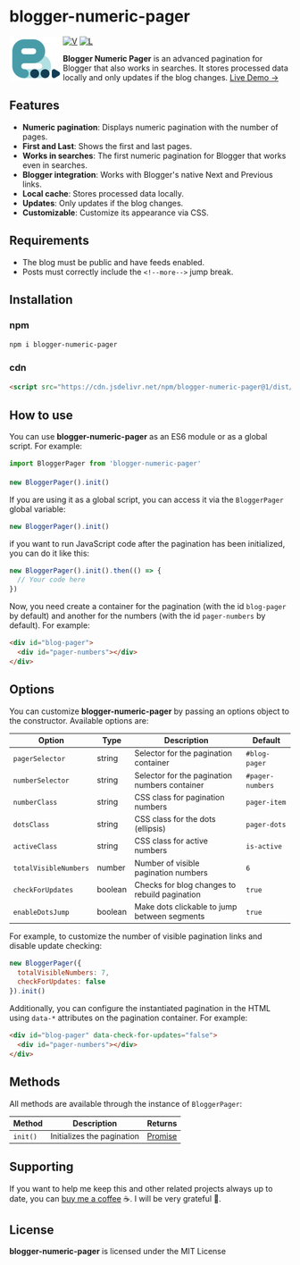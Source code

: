 # blogger-numeric-pager

<img src="https://raw.githubusercontent.com/zkreations/blogger-numeric-pager/main/logo.png" align="left" />

[![V](https://img.shields.io/npm/v/blogger-numeric-pager)](https://www.npmjs.com/package/blogger-numeric-pager) [![L](https://img.shields.io/npm/l/blogger-numeric-pager)](LICENSE)

**Blogger Numeric Pager** is an advanced pagination for Blogger that also works in searches. It stores processed data locally and only updates if the blog changes. [Live Demo →](https://www.zkreations.com/search?max-results=8)

## Features

- **Numeric pagination**: Displays numeric pagination with the number of pages.
- **First and Last**: Shows the first and last pages.
- **Works in searches**: The first numeric pagination for Blogger that works even in searches.
- **Blogger integration**: Works with Blogger's native Next and Previous links.
- **Local cache**: Stores processed data locally.
- **Updates**: Only updates if the blog changes.
- **Customizable**: Customize its appearance via CSS.

## Requirements

- The blog must be public and have feeds enabled.
- Posts must correctly include the `<!--more-->` jump break.

## Installation

### npm

```bash
npm i blogger-numeric-pager
```

### cdn

```html
<script src="https://cdn.jsdelivr.net/npm/blogger-numeric-pager@1/dist/main.min.js"></script>
```

## How to use

You can use **blogger-numeric-pager** as an ES6 module or as a global script. For example:

```javascript
import BloggerPager from 'blogger-numeric-pager'

new BloggerPager().init()
```

If you are using it as a global script, you can access it via the `BloggerPager` global variable:

```javascript
new BloggerPager().init()
```

if you want to run JavaScript code after the pagination has been initialized, you can do it like this:

```javascript
new BloggerPager().init().then(() => {
  // Your code here
})
```

Now, you need create a container for the pagination (with the id `blog-pager` by default) and another for the numbers (with the id `pager-numbers` by default). For example:

```html
<div id="blog-pager">
  <div id="pager-numbers"></div>
</div>
```

## Options

You can customize **blogger-numeric-pager** by passing an options object to the constructor. Available options are:

| Option                | Type    | Description                                      | Default                |
|-----------------------|---------|--------------------------------------------------|------------------------|
| `pagerSelector`       | string  | Selector for the pagination container            | `#blog-pager`          |
| `numberSelector`      | string  | Selector for the pagination numbers container    | `#pager-numbers`       |
| `numberClass`         | string  | CSS class for pagination numbers                 | `pager-item`           |
| `dotsClass`           | string  | CSS class for the dots (ellipsis)                | `pager-dots`           |
| `activeClass`         | string  | CSS class for active numbers                     | `is-active`            |
| `totalVisibleNumbers` | number  | Number of visible pagination numbers             | `6`                    |
| `checkForUpdates`     | boolean | Checks for blog changes to rebuild pagination    | `true`                 |
| `enableDotsJump`      | boolean | Make dots clickable to jump between segments     | `true`                 |

For example, to customize the number of visible pagination links and disable update checking:

```javascript
new BloggerPager({
  totalVisibleNumbers: 7,
  checkForUpdates: false
}).init()
```

Additionally, you can configure the instantiated pagination in the HTML using `data-*` attributes on the pagination container. For example:

```html
<div id="blog-pager" data-check-for-updates="false">
  <div id="pager-numbers"></div>
</div>
```

## Methods

All methods are available through the instance of `BloggerPager`:

| Method     | Description                   | Returns |
|------------|-------------------------------|---------|
| `init()`   | Initializes the pagination    | [Promise](https://developer.mozilla.org/en-US/docs/Web/JavaScript/Reference/Global_Objects/Promise) |


## Supporting

If you want to help me keep this and other related projects always up to date, you can [buy me a coffee](https://ko-fi.com/zkreations) ☕. I will be very grateful 👏.

## License

**blogger-numeric-pager** is licensed under the MIT License
